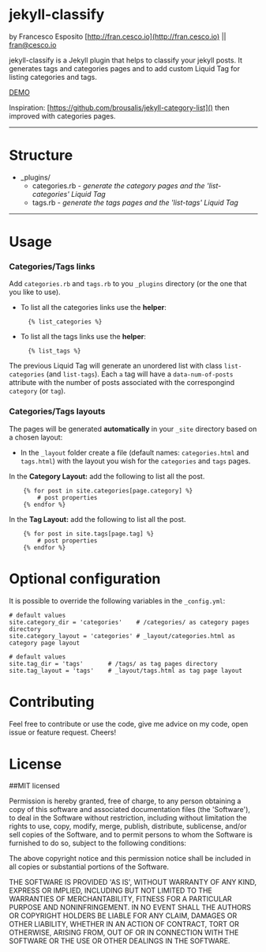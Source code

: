 # jekyll-classify

by Francesco Esposito [http://fran.cesco.io](http://fran.cesco.io) || <fran@cesco.io>


jekyll-classify is a Jekyll plugin that helps to classify your jekyll posts. It generates tags and categories pages and to add custom Liquid Tag for listing categories and tags. 


[DEMO](http://fran.cesco.io/jekyll-classify-demo/) 


Inspiration: [https://github.com/brousalis/jekyll-category-list]() then improved with categories pages.

---

# Structure

- _plugins/
	- categories.rb - *generate the category pages and the 'list-categories' Liquid Tag*
	- tags.rb - *generate the tags pages and the 'list-tags' Liquid Tag*

---

# Usage

### Categories/Tags links

Add `categories.rb` and `tags.rb` to you `_plugins` directory (or the one that you like to use). 


- To list all the categories links use the **helper**:

		{% list_categories %}
	
- To list all the tags links use the **helper**:
	
		{% list_tags %}

The previous Liquid Tag will generate an unordered list with class `list-categories` (and `list-tags`). Each `a` tag will have a `data-num-of-posts` attribute with the number of posts associated with the correspongind `category` (or `tag`). 

### Categories/Tags layouts
		
The pages will be generated **automatically** in your `_site` directory based on a chosen layout:  
	
- In the `_layout` folder create a file (default names: `categories.html` and `tags.html`) with the layout you wish for the `categories` and `tags` pages.

In the **Category Layout:** add the following to list all the post.

		{% for post in site.categories[page.category] %}
			# post properties
		{% endfor %}

In the **Tag Layout:** add the following to list all the post.

		{% for post in site.tags[page.tag] %}
			# post properties
		{% endfor %}
			

# Optional configuration

It is possible to override the following variables in the `_config.yml`:
	
	# default values
	site.category_dir = 'categories'	# /categories/ as category pages directory
	site.category_layout = 'categories'	# _layout/categories.html as category page layout 

	# default values
	site.tag_dir = 'tags'		# /tags/ as tag pages directory
	site.tag_layout = 'tags'	# _layout/tags.html as tag page layout 


# Contributing 

Feel free to contribute or use the code, give me advice on my code, open issue or feature request. Cheers!


# License

##MIT licensed

Permission is hereby granted, free of charge, to any person obtaining a copy of this software and associated documentation files (the 'Software'), to deal in the Software without restriction, including without limitation the rights to use, copy, modify, merge, publish, distribute, sublicense, and/or sell copies of the Software, and to permit persons to whom the Software is furnished to do so, subject to the following conditions:

The above copyright notice and this permission notice shall be included in all copies or substantial portions of the Software.

THE SOFTWARE IS PROVIDED 'AS IS', WITHOUT WARRANTY OF ANY KIND, EXPRESS OR IMPLIED, INCLUDING BUT NOT LIMITED TO THE WARRANTIES OF MERCHANTABILITY, FITNESS FOR A PARTICULAR PURPOSE AND NONINFRINGEMENT. IN NO EVENT SHALL THE AUTHORS OR COPYRIGHT HOLDERS BE LIABLE FOR ANY CLAIM, DAMAGES OR OTHER LIABILITY, WHETHER IN AN ACTION OF CONTRACT, TORT OR OTHERWISE, ARISING FROM, OUT OF OR IN CONNECTION WITH THE SOFTWARE OR THE USE OR OTHER DEALINGS IN THE SOFTWARE.
